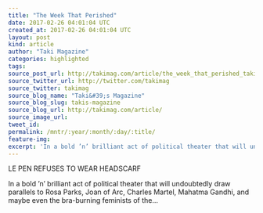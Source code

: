 ```yaml
---
title: "The Week That Perished"
date: 2017-02-26 04:01:04 UTC
created_at: 2017-02-26 04:01:04 UTC
layout: post
kind: article
author: "Taki Magazine"
categories: highlighted
tags:
source_post_url: http://takimag.com/article/the_week_that_perished_takimag_february_26_2017
source_twitter_url: http://twitter.com/takimag
source_twitter: takimag
source_blog_name: "Taki&#39;s Magazine"
source_blog_slug: takis-magazine
source_blog_url: http://takimag.com/article/
source_image_url:
tweet_id:
permalink: /mntr/:year/:month/:day/:title/
feature-img:
excerpt: 'In a bold ’n’ brilliant act of political theater that will undoubtedly draw parallels to Rosa Parks, Joan of Arc, Charles Martel, Mahatma Gandhi, and maybe even the bra-burning feminists of the...'
---
```


LE PEN REFUSES TO WEAR HEADSCARF

<p>In a bold ’n’ brilliant act of political theater that will undoubtedly draw parallels to Rosa Parks, Joan of Arc, Charles Martel, Mahatma Gandhi, and maybe even the bra-burning feminists of the...</p>
